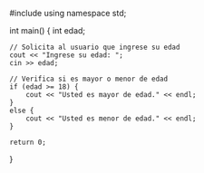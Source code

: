 #include <iostream>
using namespace std;

int main() {
    int edad;

    // Solicita al usuario que ingrese su edad
    cout << "Ingrese su edad: ";
    cin >> edad;

    // Verifica si es mayor o menor de edad
    if (edad >= 18) {
        cout << "Usted es mayor de edad." << endl;
    }
    else {
        cout << "Usted es menor de edad." << endl;
    }

    return 0;
}
